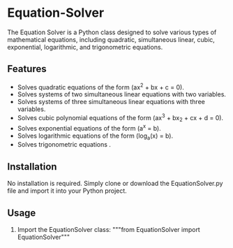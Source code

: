 # Equation-Solver
The Equation Solver is a Python class designed to solve various types of mathematical equations, including quadratic, simultaneous linear, cubic, exponential, logarithmic, and trigonometric equations.

  ## Features

- Solves quadratic equations of the form \(ax<sup>2</sup> + bx + c = 0\).
- Solves systems of two simultaneous linear equations with two variables.
- Solves systems of three simultaneous linear equations with three variables.
- Solves cubic polynomial equations of the form \(ax<sup>3</sup> + bx<sub>2</sub> + cx + d = 0\).
- Solves exponential equations of the form \(a<sup>x</sup> = b\).
- Solves logarithmic equations of the form \(log<sub>a</sub>(x) = b\).
- Solves trigonometric equations .


## Installation
No installation is required. Simply clone or download the EquationSolver.py file and import it into your Python project.

## Usage
1. Import the EquationSolver class:
   """from EquationSolver import EquationSolver"""
